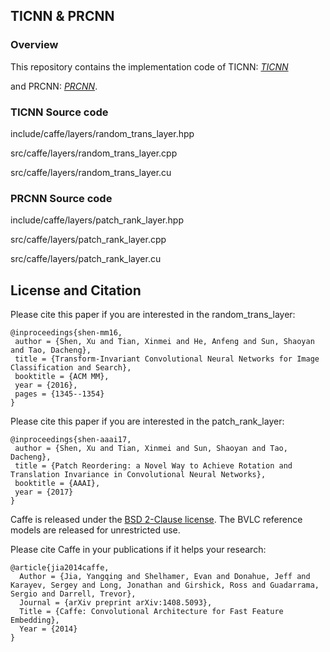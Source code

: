 ## TICNN & PRCNN

### Overview
This repository contains the implementation code of TICNN: [*TICNN*](http://staff.ustc.edu.cn/~xinmei/publications_pdf/2016/Transform-Invariant%20Convolutional%20Neural%20Networks%20for%20Image%20Classification%20and%20Search.pdf) 

and PRCNN: [*PRCNN*](https://aaai.org/ocs/index.php/AAAI/AAAI17/paper/view/14674/14441).


### TICNN Source code
include/caffe/layers/random_trans_layer.hpp

src/caffe/layers/random_trans_layer.cpp

src/caffe/layers/random_trans_layer.cu

### PRCNN Source code
include/caffe/layers/patch_rank_layer.hpp

src/caffe/layers/patch_rank_layer.cpp

src/caffe/layers/patch_rank_layer.cu


## License and Citation

Please cite this paper if you are interested in the random_trans_layer:

    @inproceedings{shen-mm16,
     author = {Shen, Xu and Tian, Xinmei and He, Anfeng and Sun, Shaoyan and Tao, Dacheng},
     title = {Transform-Invariant Convolutional Neural Networks for Image Classification and Search},
     booktitle = {ACM MM},
     year = {2016},
     pages = {1345--1354}
    } 
    
Please cite this paper if you are interested in the patch_rank_layer:

    @inproceedings{shen-aaai17,
     author = {Shen, Xu and Tian, Xinmei and Sun, Shaoyan and Tao, Dacheng},
     title = {Patch Reordering: a Novel Way to Achieve Rotation and Translation Invariance in Convolutional Neural Networks},
     booktitle = {AAAI},
     year = {2017}
    } 


Caffe is released under the [BSD 2-Clause license](https://github.com/BVLC/caffe/blob/master/LICENSE).
The BVLC reference models are released for unrestricted use.

Please cite Caffe in your publications if it helps your research:

    @article{jia2014caffe,
      Author = {Jia, Yangqing and Shelhamer, Evan and Donahue, Jeff and Karayev, Sergey and Long, Jonathan and Girshick, Ross and Guadarrama, Sergio and Darrell, Trevor},
      Journal = {arXiv preprint arXiv:1408.5093},
      Title = {Caffe: Convolutional Architecture for Fast Feature Embedding},
      Year = {2014}
    }
